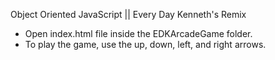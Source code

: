 Object Oriented JavaScript || Every Day Kenneth's Remix

- Open index.html file inside the EDKArcadeGame folder. 
- To play the game, use the up, down, left, and right arrows. 